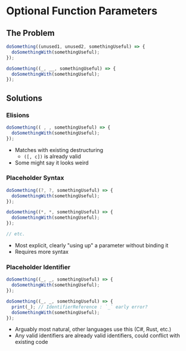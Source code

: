 # Optional Function Parameters

## The Problem

```js
doSomething((unused1, unused2, somethingUseful) => {
  doSomethingWith(somethingUseful);
});

doSomething((_, __, somethingUseful) => {
  doSomethingWith(somethingUseful);
});
```

## Solutions

### Elisions

```js
doSomething(( , , somethingUseful) => {
  doSomethingWith(somethingUseful);
});
```

- Matches with existing destructuring
  - `([, c])` is already valid
- Some might say it looks weird

### Placeholder Syntax

```js
doSomething((?, ?, somethingUseful) => {
  doSomethingWith(somethingUseful);
});

doSomething((*, *, somethingUseful) => {
  doSomethingWith(somethingUseful);
});

// etc.
```

- Most explicit, clearly "using up" a parameter without binding it
- Requires more syntax

### Placeholder Identifier

```js
doSomething((_, _, somethingUseful) => {
  doSomethingWith(somethingUseful);
});

doSomething((_, _, somethingUseful) => {
  print(_); // IdentifierReference : `_` early error?
  doSomethingWith(somethingUseful);
});
```

- Arguably most natural, other languages use this (C#, Rust, etc.)
- Any valid identifiers are already valid identifiers, could conflict with existing code
